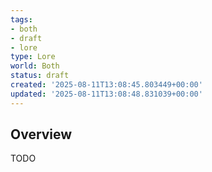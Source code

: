```yaml
---
tags:
- both
- draft
- lore
type: Lore
world: Both
status: draft
created: '2025-08-11T13:08:45.803449+00:00'
updated: '2025-08-11T13:08:48.831039+00:00'
---
```



## Overview

TODO
